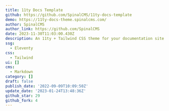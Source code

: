 ```yaml
---
title: 11ty Docs Template
github: https://github.com/SpinalCMS/11ty-docs-template
demo: https://11ty-docs-theme.spinalcms.com/
author: SpinalCMS
author_link: https://github.com/SpinalCMS
date: 2023-11-30T11:03:00.430Z
description: An 11ty + Tailwind CSS theme for your documentation site
ssg:
  - Eleventy
css:
  - Tailwind
ui: []
cms:
  - Markdown
category: []
draft: false
publish_date: '2022-09-09T10:09:50Z'
update_date: '2023-01-24T13:48:36Z'
github_star: 29
github_fork: 4
---
```

